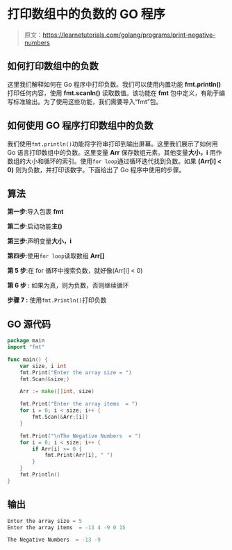 # 打印数组中的负数的 GO 程序

> 原文：<https://learnetutorials.com/golang/programs/print-negative-numbers>

## 如何打印数组中的负数

这里我们解释如何在 Go 程序中打印负数。我们可以使用内置功能 **fmt.println()** 打印任何内容，使用 **fmt.scanln()** 读取数值。该功能在 **fmt** 包中定义，有助于编写标准输出。为了使用这些功能，我们需要导入“fmt”包。

## 如何使用 GO 程序打印数组中的负数

我们使用`fmt.println()`功能将字符串打印到输出屏幕。这里我们展示了如何用 Go 语言打印数组中的负数。这里变量 **Arr** 保存数组元素。其他变量**大小，i** 用作数组的大小和循环的索引。使用`for loop`通过循环迭代找到负数。如果 **(Arr[i] < 0)** 则为负数，并打印该数字。下面给出了 Go 程序中使用的步骤。

## 算法

**第一步**:导入包裹 **fmt**

**第二步**:启动功能**主()**

**第三步**:声明变量**大小，i**

**第四步**:使用`for loop`读取数组 **Arr[]**

**第 5 步**:在 for 循环中搜索负数，就好像(Arr[i] < 0)

****第 6 步** :** 如果为真，则为负数，否则继续循环

****步骤 7** :** 使用`fmt.Println()`打印负数

## GO 源代码

```go
package main
import "fmt"

func main() {
    var size, i int
    fmt.Print("Enter the array size = ")
    fmt.Scan(&size;)

    Arr := make([]int, size)

    fmt.Print("Enter the array items  = ")
    for i = 0; i < size; i++ {
        fmt.Scan(&Arr;[i])
    }

    fmt.Print("\nThe Negative Numbers  = ")
    for i = 0; i < size; i++ {
        if Arr[i] >= 0 {
            fmt.Print(Arr[i], " ")
        }
    }
    fmt.Println()
}

```

## 输出

```go
Enter the array size = 5
Enter the array items  = -13 4 -9 0 15

The Negative Numbers  = -13 -9 
```